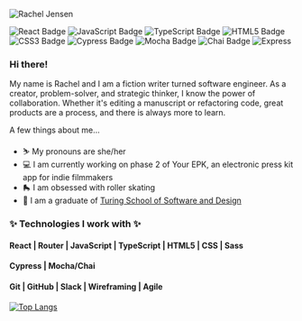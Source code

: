 <!-- ![Rachel Jensen](https://user-images.githubusercontent.com/81662051/141228948-26e94f0f-bb84-4f6b-8301-dc666e309f04.gif) -->
![Rachel Jensen](https://user-images.githubusercontent.com/81662051/141229507-4df8c2dc-73f3-4ef6-a91e-067b9898f560.png)
<p text-align="center"> 
    <img alt="React Badge" src="https://img.shields.io/badge/React-20232A?style=for-the-badge&logo=react&logoColor=61DAFB" />
    <img alt="JavaScript Badge" src="https://img.shields.io/badge/JavaScript-323330?style=for-the-badge&logo=javascript&logoColor=F7DF1E" />
    <img alt="TypeScript Badge" src="https://img.shields.io/badge/TypeScript-007ACC?style=for-the-badge&logo=typescript&logoColor=white" />
    <img alt="HTML5 Badge" src="https://img.shields.io/badge/HTML5-E34F26?style=for-the-badge&logo=html5&logoColor=white" />
    <img alt="CSS3 Badge" src="https://img.shields.io/badge/CSS3-1572B6?style=for-the-badge&logo=css3&logoColor=white" />
    <img alt="Cypress Badge" src="https://img.shields.io/badge/Cypress-17202C?style=for-the-badge&logo=cypress&logoColor=white" />
    <img alt="Mocha Badge" src="https://img.shields.io/badge/Mocha-8D6748?style=for-the-badge&logo=Mocha&logoColor=white" />
    <img alt="Chai Badge" src="https://img.shields.io/badge/chai-A30701?style=for-the-badge&logo=chai&logoColor=white" />
<!--     <img alt="PostgreSQL" src="https://img.shields.io/badge/PostgreSQL-316192?style=for-the-badge&logo=postgresql&logoColor=white" /> -->
    <img alt="Express" src="https://img.shields.io/badge/Express.js-000000?style=for-the-badge&logo=express&logoColor=white" />
</p>

### Hi there! 

My name is Rachel and I am a fiction writer turned software engineer. As a creator, problem-solver, and strategic thinker, I know the power of collaboration. Whether it's editing a manuscript or refactoring code, great products are a process, and there is always more to learn. 

A few things about me...
- ⛷   My pronouns are she/her
- 💻   I am currently working on phase 2 of Your EPK, an electronic press kit app for indie filmmakers
- 🛼   I am obsessed with roller skating
- 🌇   I am a graduate of [Turing School of Software and Design](https://turing.edu/)


### ✨ Technologies I work with ✨
#### React | Router | JavaScript | TypeScript | HTML5 | CSS | Sass 
#### Cypress | Mocha/Chai
#### Git | GitHub | Slack | Wireframing | Agile 


[![Top Langs](https://github-readme-stats.vercel.app/api/top-langs/?username=rachelJensen&layout=compact&theme=github_dark)](https://github.com/anuraghazra/github-readme-stats) 
<!-- [![Anurag's GitHub stats](https://github-readme-stats.vercel.app/api?username=rachelJensen&show_icons=true&theme=radical&layout=compact) -->
<!-- ](https://github.com/anuraghazra/github-readme-stats) -->
